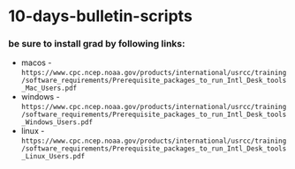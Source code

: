 # 10-days-bulletin-scripts
### be sure to install grad by following links:
* macos - `https://www.cpc.ncep.noaa.gov/products/international/usrcc/training/software_requirements/Prerequisite_packages_to_run_Intl_Desk_tools_Mac_Users.pdf`
* windows - `https://www.cpc.ncep.noaa.gov/products/international/usrcc/training/software_requirements/Prerequisite_packages_to_run_Intl_Desk_tools_Windows_Users.pdf`
* linux - `https://www.cpc.ncep.noaa.gov/products/international/usrcc/training/software_requirements/Prerequisite_packages_to_run_Intl_Desk_tools_Linux_Users.pdf`
